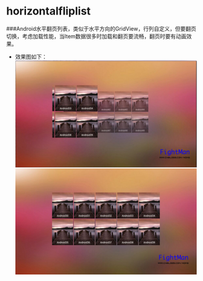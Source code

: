 # horizontalfliplist
###Android水平翻页列表，类似于水平方向的GridView，行列自定义，但要翻页切换，考虑加载性能，当Item数据很多时加载和翻页要流畅，翻页时要有动画效果。
* 效果图如下：
![](https://github.com/fightmancn/horizontalfliplist/raw/master/screenshot.jpg)
![](https://github.com/fightmancn/horizontalfliplist/raw/master/screenshot2.jpg)
